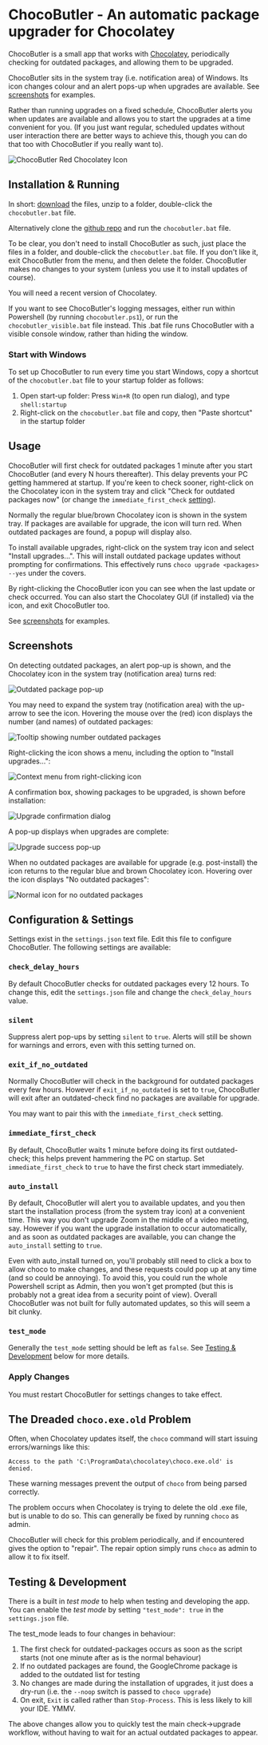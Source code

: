 # ChocoButler - An automatic package upgrader for Chocolatey

ChocoButler is a small app that works with [Chocolatey](https://chocolatey.org/), periodically checking for outdated packages, and allowing them to be upgraded.

ChocoButler sits in the system tray (i.e. notification area) of Windows. Its icon changes colour and an alert pops-up when upgrades are available. See [screenshots](#screenshots) for examples.

Rather than running upgrades on a fixed schedule, ChocoButler alerts you when updates are available and allows you to start the upgrades at a time convenient for you. (If you just want regular, scheduled updates without user interaction there are better ways to achieve this, though you can do that too with ChocoButler if you really want to).

![ChocoButler Red Chocolatey Icon](./img/chocolatey_icon_red_48x48.png?raw=true)

## Installation & Running
In short: [download](https://github.com/cokelid/ChocoButler/archive/refs/tags/v0.1.6.zip) the files, unzip to a folder, double-click the `chocobutler.bat` file.

Alternatively clone the [github repo](https://github.com/cokelid/ChocoButler.git) and run the `chocobutler.bat` file.

To be clear, you don't need to install ChocoButler as such, just place the files in a folder, and double-click the `chocobutler.bat` file. If you don't like it, exit ChocoButler from the menu, and then delete the folder. ChocoButler makes no changes to your system (unless you use it to install updates of course).

You will need a recent version of Chocolatey.

If you want to see ChocoButler's logging messages, either run within Powershell (by running `chocobutler.ps1`), or run the `chocobutler_visible.bat` file instead. This .bat file runs ChocoButler with a visible console window, rather than hiding the window.
### Start with Windows
To set up ChocoButler to run every time you start Windows, copy a shortcut of the `chocobutler.bat` file to your startup folder as follows:

1) Open start-up folder: Press `Win+R` (to open run dialog), and type `shell:startup`
2) Right-click on the `chocobutler.bat` file and copy, then "Paste shortcut" in the startup folder


## Usage
ChocoButler will first check for outdated packages 1 minute after you start ChocoButler (and every N hours thereafter). This delay prevents your PC getting hammered at startup. If you're keen to check sooner, right-click on the Chocolatey icon in the system tray and click "Check for outdated packages now" (or change the `immediate_first_check` [setting](#immediate_first_check)).

Normally the regular blue/brown Chocolatey icon is shown in the system tray. If packages are available for upgrade, the icon will turn red. When outdated packages are found, a popup will display also.

To install available upgrades, right-click on the system tray icon and select "Install upgrades...". This will install outdated package updates without prompting for confirmations. This effectively runs `choco upgrade <packages> --yes` under the covers.

By right-clicking the ChocoButler icon you can see when the last update or check occurred. You can also start the Chocolatey GUI (if installed) via the icon, and exit ChocoButler too.

See [screenshots](#screenshots) for examples.



## Screenshots

On detecting outdated packages, an alert pop-up is shown, and the Chocolatey icon in the system tray (notification area) turns red:

![Outdated package pop-up](./img/screenshot-01-alert.png?raw=true)

You may need to expand the system tray (notification area) with the up-arrow to see the icon. Hovering the mouse over the (red) icon displays the number (and names) of outdated packages:

![Tooltip showing number outdated packages](./img/screenshot-02-tooltip.png?raw=true)

Right-clicking the icon shows a menu, including the option to "Install upgrades...":

![Context menu from right-clicking icon](./img/screenshot-03-menu.png?raw=true)

A confirmation box, showing packages to be upgraded, is shown before installation:

![Upgrade confirmation dialog](./img/screenshot-04-confirm.png?raw=true)

A pop-up displays when upgrades are complete:

![Upgrade success pop-up](./img/screenshot-05-success.png?raw=true)

When no outdated packages are available for upgrade (e.g. post-install) the icon returns to the regular blue and brown Chocolatey icon. Hovering over the icon displays "No outdated packages":

![Normal icon for no outdated packages](./img/screenshot-06-post-install.png?raw=true)



## Configuration & Settings
Settings exist in the `settings.json` text file. Edit this file to configure ChocoButler. The following settings are available:

### `check_delay_hours`
By default ChocoButler checks for outdated packages every 12 hours. To change this, edit the `settings.json` file and change the `check_delay_hours` value.

### `silent`
Suppress alert pop-ups by setting `silent` to `true`. Alerts will still be shown for warnings and errors, even with this setting turned on.

### `exit_if_no_outdated`
Normally ChocoButler will check in the background for outdated packages every few hours. However if `exit_if_no_outdated` is set to `true`, ChocoButler will exit after an outdated-check find no packages are available for upgrade.

You may want to pair this with the `immediate_first_check` setting.

### `immediate_first_check`
By default, ChocoButler waits 1 minute before doing its first outdated-check; this helps prevent hammering the PC on startup. Set `immediate_first_check` to `true` to have the first check start immediately.

### `auto_install`
By default, ChocoButler will alert you to available updates, and you then start the installation process (from the system tray icon) at a convenient time. This way you don't upgrade Zoom in the middle of a video meeting, say. However if you want the upgrade installation to occur automatically, and as soon as outdated packages are available, you can change the `auto_install` setting to `true`.

Even with auto_install turned on, you'll probably still need to click a box to allow choco to make changes, and these requests could pop up at any time (and so could be annoying).
To avoid this, you could run the whole Powershell script as Admin, then you won't get prompted (but this is probably not a great idea from a security point of view). Overall ChocoButler was not built for fully automated updates, so this will seem a bit clunky.

### `test_mode`
Generally the `test_mode` setting should be left as `false`. See [Testing & Development](#testing--development) below for more details.

### Apply Changes
You must restart ChocoButler for settings changes to take effect.



## The Dreaded `choco.exe.old` Problem
Often, when Chocolatey updates itself, the `choco` command will start issuing errors/warnings like this:

 `Access to the path 'C:\ProgramData\chocolatey\choco.exe.old' is denied.`

These warning messages prevent the output of `choco` from being parsed correctly.

The problem occurs when Chocolatey is trying to delete the old .exe file, but is unable to do so. This can generally be fixed by running `choco` as admin.

ChocoButler will check for this problem periodically, and if encountered gives the option to "repair". The repair option simply runs `choco` as admin to allow it to fix itself.



## Testing & Development

There is a built in _test mode_ to help when testing and developing the app. You can enable the _test mode_ by setting `"test_mode": true` in the `settings.json` file.

The test_mode leads to four changes in behaviour:

1) The first check for outdated-packages occurs as soon as the script starts (not one minute after as is the normal behaviour)
2) If no outdated packages are found, the GoogleChrome package is added to the outdated list for testing
3) No changes are made during the installation of upgrades, it just does a dry-run (i.e. the `--noop` switch is passed to `choco upgrade`)
4) On exit, `Exit` is called rather than `Stop-Process`. This is less likely to kill your IDE. YMMV.

The above changes allow you to quickly test the main check->upgrade workflow, without having to wait for an actual outdated packages to appear.







